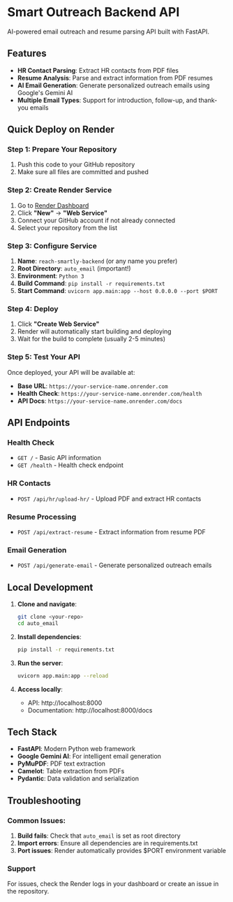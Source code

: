 # Smart Outreach Backend API

AI-powered email outreach and resume parsing API built with FastAPI.

## Features

- **HR Contact Parsing**: Extract HR contacts from PDF files
- **Resume Analysis**: Parse and extract information from PDF resumes  
- **AI Email Generation**: Generate personalized outreach emails using Google's Gemini AI
- **Multiple Email Types**: Support for introduction, follow-up, and thank-you emails

## Quick Deploy on Render

### Step 1: Prepare Your Repository
1. Push this code to your GitHub repository
2. Make sure all files are committed and pushed

### Step 2: Create Render Service
1. Go to [Render Dashboard](https://dashboard.render.com/)
2. Click **"New"** → **"Web Service"**
3. Connect your GitHub account if not already connected
4. Select your repository from the list

### Step 3: Configure Service
1. **Name**: `reach-smartly-backend` (or any name you prefer)
2. **Root Directory**: `auto_email` (important!)
3. **Environment**: `Python 3`
4. **Build Command**: `pip install -r requirements.txt`
5. **Start Command**: `uvicorn app.main:app --host 0.0.0.0 --port $PORT`

### Step 4: Deploy
1. Click **"Create Web Service"**
2. Render will automatically start building and deploying
3. Wait for the build to complete (usually 2-5 minutes)

### Step 5: Test Your API
Once deployed, your API will be available at:
- **Base URL**: `https://your-service-name.onrender.com`
- **Health Check**: `https://your-service-name.onrender.com/health`
- **API Docs**: `https://your-service-name.onrender.com/docs`

## API Endpoints

### Health Check
- `GET /` - Basic API information
- `GET /health` - Health check endpoint

### HR Contacts  
- `POST /api/hr/upload-hr/` - Upload PDF and extract HR contacts

### Resume Processing
- `POST /api/extract-resume` - Extract information from resume PDF

### Email Generation
- `POST /api/generate-email` - Generate personalized outreach emails

## Local Development

1. **Clone and navigate**:
   ```bash
   git clone <your-repo>
   cd auto_email
   ```

2. **Install dependencies**:
   ```bash
   pip install -r requirements.txt
   ```

3. **Run the server**:
   ```bash
   uvicorn app.main:app --reload
   ```

4. **Access locally**:
   - API: http://localhost:8000
   - Documentation: http://localhost:8000/docs

## Tech Stack

- **FastAPI**: Modern Python web framework
- **Google Gemini AI**: For intelligent email generation
- **PyMuPDF**: PDF text extraction
- **Camelot**: Table extraction from PDFs
- **Pydantic**: Data validation and serialization

## Troubleshooting

### Common Issues:
1. **Build fails**: Check that `auto_email` is set as root directory
2. **Import errors**: Ensure all dependencies are in requirements.txt
3. **Port issues**: Render automatically provides $PORT environment variable

### Support
For issues, check the Render logs in your dashboard or create an issue in the repository.